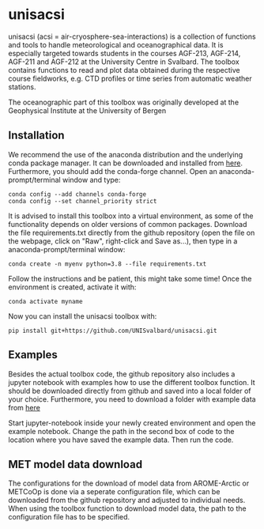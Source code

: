 # unisacsi

unisacsi (acsi = air-cryosphere-sea-interactions) is a collection of functions and tools to handle meteorological and oceanographical data. It is especially targeted towards students in the courses AGF-213, AGF-214, AGF-211 and AGF-212 at the University Centre in Svalbard. The toolbox contains functions to read and plot data obtained during the respective course fieldworks, e.g. CTD profiles or time series from automatic weather stations.

The oceanographic part of this toolbox was originally developed at the Geophysical Institute at the University of Bergen


## Installation

We recommend the use of the anaconda distribution and the underlying conda package manager. It can be downloaded and installed from [here](https://www.anaconda.com/products/distribution). Furthermore, you should add the conda-forge channel. Open an anaconda-prompt/terminal window and type:
```
conda config --add channels conda-forge
conda config --set channel_priority strict
```
It is advised to install this toolbox into a virtual environment, as some of the functionality depends on older versions of common packages. Download the file requirements.txt directly from the github repository (open the file on the webpage, click on "Raw", right-click and Save as...), then type in a anaconda-prompt/terminal window:
```
conda create -n myenv python=3.8 --file requirements.txt
```

Follow the instructions and be patient, this might take some time! Once the environment is created, activate it with:
```
conda activate myname
```

Now you can install the unisacsi toolbox with:
```
pip install git+https://github.com/UNISvalbard/unisacsi.git
```

## Examples

Besides the actual toolbox code, the github repository also includes a jupyter notebook with examples how to use the different toolbox function. It should be downloaded directly from github and saved into a local folder of your choice. Furthermore, you need to download a folder with example data from [here](https://www.google.com)

Start jupyter-notebook inside your newly created environment and open the example notebook. Change the path in the second box of code to the location where you have saved the example data. Then run the code.

## MET model data download

The configurations for the download of model data from AROME-Arctic or METCoOp is done via a seperate configuration file, which can be downloaded from the github repository and adjusted to individual needs. When using the toolbox function to download model data, the path to the configuration file has to be specified.
